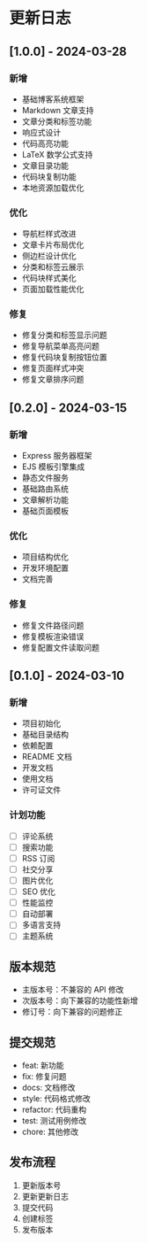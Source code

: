 # 更新日志

## [1.0.0] - 2024-03-28

### 新增
- 基础博客系统框架
- Markdown 文章支持
- 文章分类和标签功能
- 响应式设计
- 代码高亮功能
- LaTeX 数学公式支持
- 文章目录功能
- 代码块复制功能
- 本地资源加载优化

### 优化
- 导航栏样式改进
- 文章卡片布局优化
- 侧边栏设计优化
- 分类和标签云展示
- 代码块样式美化
- 页面加载性能优化

### 修复
- 修复分类和标签显示问题
- 修复导航菜单高亮问题
- 修复代码块复制按钮位置
- 修复页面样式冲突
- 修复文章排序问题

## [0.2.0] - 2024-03-15

### 新增
- Express 服务器框架
- EJS 模板引擎集成
- 静态文件服务
- 基础路由系统
- 文章解析功能
- 基础页面模板

### 优化
- 项目结构优化
- 开发环境配置
- 文档完善

### 修复
- 修复文件路径问题
- 修复模板渲染错误
- 修复配置文件读取问题

## [0.1.0] - 2024-03-10

### 新增
- 项目初始化
- 基础目录结构
- 依赖配置
- README 文档
- 开发文档
- 使用文档
- 许可证文件

### 计划功能
- [ ] 评论系统
- [ ] 搜索功能
- [ ] RSS 订阅
- [ ] 社交分享
- [ ] 图片优化
- [ ] SEO 优化
- [ ] 性能监控
- [ ] 自动部署
- [ ] 多语言支持
- [ ] 主题系统

## 版本规范

- 主版本号：不兼容的 API 修改
- 次版本号：向下兼容的功能性新增
- 修订号：向下兼容的问题修正

## 提交规范

- feat: 新功能
- fix: 修复问题
- docs: 文档修改
- style: 代码格式修改
- refactor: 代码重构
- test: 测试用例修改
- chore: 其他修改

## 发布流程

1. 更新版本号
2. 更新更新日志
3. 提交代码
4. 创建标签
5. 发布版本 
